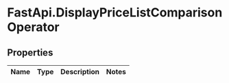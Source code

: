 # FastApi.DisplayPriceListComparisonOperator

## Properties
Name | Type | Description | Notes
------------ | ------------- | ------------- | -------------
